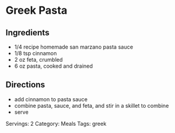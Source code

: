 # Greek Pasta
## Ingredients
- 1/4 recipe homemade san marzano pasta sauce
- 1/8 tsp cinnamon
- 2 oz feta, crumbled
- 6 oz pasta, cooked and drained
## Directions
- add cinnamon to pasta sauce
- combine pasta, sauce, and feta, and stir in a skillet to combine
- serve

Servings: 2
Category: Meals
Tags: greek
